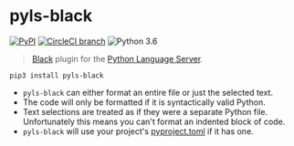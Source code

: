 # pyls-black

[![PyPI](https://img.shields.io/pypi/v/pyls-black.svg)](https://pypi.org/project/pyls-black/) [![CircleCI branch](https://img.shields.io/circleci/project/github/rupert/pyls-black/master.svg)](https://circleci.com/gh/rupert/pyls-black) ![Python 3.6](https://img.shields.io/badge/python-3.6-green.svg)

> [Black](https://github.com/ambv/black) plugin for the [Python Language Server](https://github.com/palantir/python-language-server).

```shell
pip3 install pyls-black
```

* `pyls-black` can either format an entire file or just the selected text.
* The code will only be formatted if it is syntactically valid Python.
* Text selections are treated as if they were a separate Python file.
  Unfortunately this means you can't format an indented block of code.
* `pyls-black` will use your project's [pyproject.toml](https://github.com/ambv/black#pyprojecttoml) if it has one.

